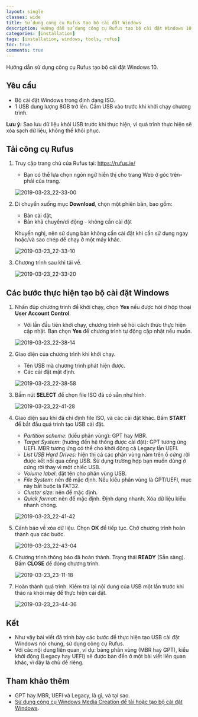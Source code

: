 ```yaml
---
layout: single
classes: wide
title: Sử dụng công cụ Rufus tạo bộ cài đặt Windows
description: Hướng dẫn sử dụng công cụ Rufus tạo bộ cài đặt Windows 10
categories: [installation]
tags: [installation, windows, tools, rufus]
toc: true
comments: true
---
```


Hướng dẫn sử dụng công cụ Rufus tạo bộ cài đặt Windows 10.

## Yêu cầu

- Bộ cài đặt Windows trong định dạng ISO.
- 1 USB dung lượng 8GB trở lên. Cắm USB vào trước khi khởi chạy chương trình.

**Lưu ý:** Sao lưu dữ liệu khỏi USB trước khi thực hiện, vì quá trình thực hiện sẽ xóa sạch dữ liệu, không thể khôi phục.

## Tải công cụ Rufus

1. Truy cập trang chủ của Rufus tại: https://rufus.ie/

   - Bạn có thể lựa chọn ngôn ngữ hiển thị cho trang Web ở góc trên-phải của trang.

   ![2019-03-23_22-33-00](/assets/media/2019-03-23-rufus/2019-03-23_22-33-00.png)

2. Di chuyển xuống  mục **Download**, chọn một phiên bản, bao gồm:

   - Bản cài đặt,
   - Bản khả chuyển/di động - không cần cài đặt

   Khuyến nghị, nên sử dụng bản không cần cài đặt khi cần sử dụng ngay hoặc/và sao chép để chạy ở một máy khác.

   ![2019-03-23_22-33-10](/assets/media/2019-03-23-rufus/2019-03-23_22-33-10.png)

3. Chương trình sau khi tải về.

   ![2019-03-23_22-33-20](/assets/media/2019-03-23-rufus/2019-03-23_22-33-20.png)

## Các bước thực hiện tạo bộ cài đặt Windows

1. Nhấn đúp chương trình để khởi chạy, chọn **Yes** nếu được hỏi ở hộp thoại **User Account Control**.

   - Với lần đầu tiên khởi chạy, chương trình sẽ hỏi cách thức thực hiện cập nhật. Bạn chọn **Yes** để chương trình tự động cập nhật nếu muốn.

   ![2019-03-23_22-38-14](/assets/media/2019-03-23-rufus/2019-03-23_22-38-14.png)

2. Giao diện của chương trình khi khởi chạy.

   - Tên USB mà chương trình phát hiện được.
   - Các cài đặt mặt định.

   ![2019-03-23_22-38-58](/assets/media/2019-03-23-rufus/2019-03-23_22-38-58.png)

3. Bấm nút **SELECT** để chọn file ISO đã có sẵn như hình.

   ![2019-03-23_22-41-28](/assets/media/2019-03-23-rufus/2019-03-23_22-41-28.png)

4. Giao diện sau khi đã chỉ định file ISO, và các cài đặt khác. Bấm **START** để bắt đầu quá trình tạo USB cài đặt.

   - *Partition scheme*: (kiểu phân vùng): GPT hay MBR.
   - *Target System*: (hướng đến hệ thống được cài đặt): GPT tương ứng UEFI. MBR tương ứng có thể cho khởi động cả Legacy lẫn UEFI.
   - *List USB Hard Drives*: hiện thị cả các phân vùng nằm trên ổ cứng rời được kết nối qua cổng USB. Sử dụng trường hợp bạn muốn dùng ở cứng rời thay vì một chiếc USB.
   - *Volume label*: đặt tên cho phân vùng USB.
   - *File System*: nên để mặc định. Nếu kiểu phân vùng là GPT/UEFI, mục này bắt buộc là FAT32.
   - *Cluster size*: nên để mặc định.
   - *Quick format*: nên để mặc định. Định dạng nhanh. Xóa dữ liệu kiểu nhanh chóng.

   ![2019-03-23_22-41-42](/assets/media/2019-03-23-rufus/2019-03-23_22-41-42.png)

5. Cảnh báo về xóa dữ liệu. Chọn **OK** để tiếp tục. Chờ chương trình hoàn thành qua các bước.

   ![2019-03-23_22-43-04](/assets/media/2019-03-23-rufus/2019-03-23_22-43-04.png)

6. Chương trình thông báo đã hoàn thành. Trạng thái **READY** (Sẵn sàng). Bấm **CLOSE** để đóng chương trình.

   ![2019-03-23_23-11-18](/assets/media/2019-03-23-rufus/2019-03-23_23-11-18.png)

7. Hoàn thành quá trình. Kiểm tra lại nội dung của USB một lần trước khi tháo ra khỏi máy để thực hiện cài đặt.

   ![2019-03-23_23-44-36](/assets/media/2019-03-23-rufus/2019-03-23_23-44-36.png)

## Kết

- Như vậy bài viết đã trình bày các bước để thực hiện tạo USB cài đặt Windows nói chung, sử dụng công cụ Rufus.
- Với các nội dung liên quan, ví dụ: bảng phân vùng (MBR hay GPT), kiểu khởi động (Legacy hay UEFI) sẽ được bàn đến ở một bài viết liên quan khác, vì đây là chủ đề riêng.

## Tham khảo thêm

- GPT hay MBR, UEFI và Legacy, là gì, và tại sao.
- [Sử dụng công cụ Windows Media Creation để tải hoặc tạo bộ cài đặt Windows](/installation/create-usb-installation-with-windows-media-creation-tool/).
